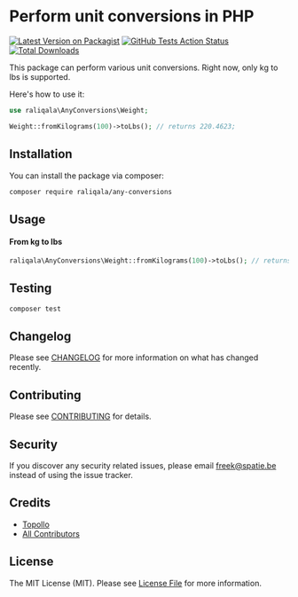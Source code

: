 # Perform unit conversions in PHP

[![Latest Version on Packagist](https://img.shields.io/packagist/v/raliqala/any-conversions.svg?style=flat-square)](https://packagist.org/packages/raliqala/any-conversions)
[![GitHub Tests Action Status](https://img.shields.io/github/workflow/status/raliqala/any-conversions/run-tests?label=tests)](https://github.com/raliqala/any-conversions/actions?query=workflow%3Arun-tests+branch%3Amaster)
[![Total Downloads](https://img.shields.io/packagist/dt/raliqala/any-conversions.svg?style=flat-square)](https://packagist.org/packages/raliqala/any-conversions)

This package can perform various unit conversions. Right now, only kg to lbs is supported.

Here's how to use it:

```php
use raliqala\AnyConversions\Weight;

Weight::fromKilograms(100)->toLbs(); // returns 220.4623;
```

## Installation

You can install the package via composer:

```bash
composer require raliqala/any-conversions
```

## Usage

#### From kg to lbs

```php
raliqala\AnyConversions\Weight::fromKilograms(100)->toLbs(); // returns 220.4623;
```

## Testing

``` bash
composer test
```

## Changelog

Please see [CHANGELOG](CHANGELOG.md) for more information on what has changed recently.

## Contributing

Please see [CONTRIBUTING](CONTRIBUTING.md) for details.

## Security

If you discover any security related issues, please email freek@spatie.be instead of using the issue tracker.

## Credits

- [Topollo](https://github.com/raliqala)
- [All Contributors](../../contributors)

## License

The MIT License (MIT). Please see [License File](LICENSE.md) for more information.

